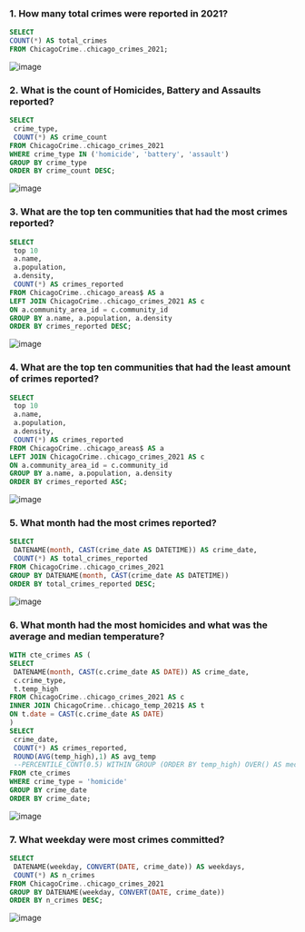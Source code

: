 ### 1. How many total crimes were reported in 2021?

```sql
SELECT 
COUNT(*) AS total_crimes
FROM ChicagoCrime..chicago_crimes_2021;
```
![image](https://user-images.githubusercontent.com/104872221/230933472-e9705ffb-c235-42f5-b823-4edd3bd29e62.png)

### 2. What is the count of Homicides, Battery and Assaults reported?
```sql
SELECT
 crime_type,
 COUNT(*) AS crime_count
FROM ChicagoCrime..chicago_crimes_2021
WHERE crime_type IN ('homicide', 'battery', 'assault')
GROUP BY crime_type
ORDER BY crime_count DESC;
```
![image](https://user-images.githubusercontent.com/104872221/230935499-923571f5-cc1c-4ce0-a318-dfbf3532fb59.png)

### 3. What are the top ten communities that had the most crimes reported?
```sql
SELECT
 top 10
 a.name,
 a.population,
 a.density,
 COUNT(*) AS crimes_reported
FROM ChicagoCrime..chicago_areas$ AS a
LEFT JOIN ChicagoCrime..chicago_crimes_2021 AS c
ON a.community_area_id = c.community_id
GROUP BY a.name, a.population, a.density
ORDER BY crimes_reported DESC;
```
![image](https://user-images.githubusercontent.com/104872221/230938961-ae6123ae-4b50-4133-ab2f-ce9677865df9.png)

### 4. What are the top ten communities that had the least amount of crimes reported?
```sql
SELECT
 top 10
 a.name,
 a.population,
 a.density,
 COUNT(*) AS crimes_reported
FROM ChicagoCrime..chicago_areas$ AS a
LEFT JOIN ChicagoCrime..chicago_crimes_2021 AS c
ON a.community_area_id = c.community_id
GROUP BY a.name, a.population, a.density
ORDER BY crimes_reported ASC;
```
![image](https://user-images.githubusercontent.com/104872221/230955478-af9d4acf-ec24-4c98-8c16-ecbedfb8bf4f.png)


### 5. What month had the most crimes reported?
```sql
SELECT 
 DATENAME(month, CAST(crime_date AS DATETIME)) AS crime_date,
 COUNT(*) AS total_crimes_reported
FROM ChicagoCrime..chicago_crimes_2021
GROUP BY DATENAME(month, CAST(crime_date AS DATETIME))
ORDER BY total_crimes_reported DESC;
```
![image](https://user-images.githubusercontent.com/104872221/230961524-dc4fe51f-f31c-47c8-8c1c-fecc214bb443.png)

### 6. What month had the most homicides and what was the average and median temperature?

```sql
WITH cte_crimes AS (
SELECT 
 DATENAME(month, CAST(c.crime_date AS DATE)) AS crime_date,
 c.crime_type,
 t.temp_high
FROM ChicagoCrime..chicago_crimes_2021 AS c
INNER JOIN ChicagoCrime..chicago_temp_2021$ AS t
ON t.date = CAST(c.crime_date AS DATE)
)
SELECT 
 crime_date,
 COUNT(*) AS crimes_reported,
 ROUND(AVG(temp_high),1) AS avg_temp
 --PERCENTILE_CONT(0.5) WITHIN GROUP (ORDER BY temp_high) OVER() AS median_temp
FROM cte_crimes
WHERE crime_type = 'homicide'
GROUP BY crime_date
ORDER BY crime_date;
```
![image](https://user-images.githubusercontent.com/104872221/231579251-d67ab5ae-aac3-4968-84eb-4653fd153add.png)

### 7. What weekday were most crimes committed?

```sql
SELECT 
 DATENAME(weekday, CONVERT(DATE, crime_date)) AS weekdays,
 COUNT(*) AS n_crimes
FROM ChicagoCrime..chicago_crimes_2021
GROUP BY DATENAME(weekday, CONVERT(DATE, crime_date))
ORDER BY n_crimes DESC;
```

![image](https://user-images.githubusercontent.com/104872221/231587306-5e6fc32e-5298-467d-b13a-975b3735b980.png)





